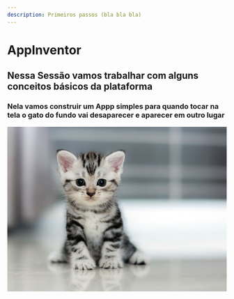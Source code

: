 ```yaml
---
description: Primeiros passos (bla bla bla)
---
```


# AppInventor

## 

## Nessa Sessão vamos trabalhar com alguns conceitos básicos da plataforma 

###  Nela vamos construir um Appp simples para quando tocar na tela o gato do fundo vai desaparecer e aparecer em outro lugar

![](../.gitbook/assets/gato02.jpg)





